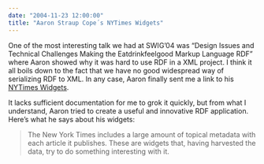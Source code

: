 ```yaml
---
date: "2004-11-23 12:00:00"
title: "Aaron Straup Cope´s NYTimes Widgets"
---
```




One of the most interesting talk we had at SWIG&rsquo;04 was &ldquo;Design Issues and Technical Challenges Making the Eatdrinkfeelgood Markup Language RDF&rdquo; where Aaron showed why it was hard to use RDF in a XML project. I think it all boils down to the fact that we have no good widespread way of serializing RDF to XML. In any case, Aaron finally sent me a link to his [NYTimes Widgets](http://www.aaronland.info/nytimes/).

It lacks sufficient documentation for me to grok it quickly, but from what I understand, Aaron tried to create a useful and innovative RDF application. Here&rsquo;s what he says about his widgets:

>The New York Times includes a large amount of topical metadata with each article it publishes. These are widgets that, having harvested the data, try to do something interesting with it.



